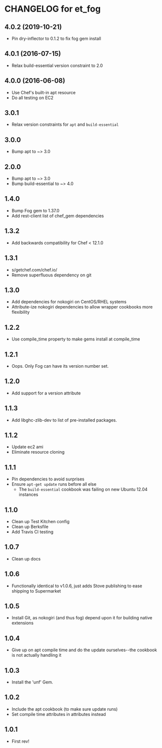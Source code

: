 # CHANGELOG for et_fog

## 4.0.2 (2019-10-21)

* Pin dry-inflector to 0.1.2 to fix fog gem install

## 4.0.1 (2016-07-15)

* Relax build-essential version constraint to 2.0

## 4.0.0 (2016-06-08)

* Use Chef's built-in apt resource
* Do all testing on EC2

## 3.0.1

* Relax version constraints for `apt` and `build-essential`

## 3.0.0

* Bump apt to ~> 3.0

## 2.0.0

* Bump apt to ~> 3.0
* Bump build-essential to ~> 4.0

## 1.4.0

* Bump Fog gem to 1.37.0
* Add rest-client list of chef_gem dependencies

## 1.3.2

* Add backwards compatibility for Chef < 12.1.0

## 1.3.1

* s/getchef.com/chef.io/
* Remove superfluous dependency on git

## 1.3.0

* Add dependencies for nokogiri on CentOS/RHEL systems
* Attribute-ize nokogiri dependencies to allow wrapper cookbooks more flexibility

## 1.2.2

* Use compile_time property to make gems install at compile_time

## 1.2.1

* Oops. Only Fog can have its version number set.

## 1.2.0

* Add support for a version attribute

## 1.1.3

* Add libghc-zlib-dev to list of pre-installed packages.

## 1.1.2

* Update ec2 ami
* Eliminate resource cloning

## 1.1.1

* Pin dependencies to avoid surprises
* Ensure `apt-get update` runs before all else
    - The `build-essential` cookbook was failing on new Ubuntu 12.04 instances

## 1.1.0

* Clean up Test Kitchen config
* Clean up Berksfile
* Add Travis CI testing

## 1.0.7

* Clean up docs

## 1.0.6

* Functionally identical to v1.0.6, just adds Stove publishing to ease shipping to Supermarket

## 1.0.5

* Install Git, as nokogiri (and thus fog) depend upon it for building native extensions

## 1.0.4

* Give up on apt compile time and do the update ourselves--the cookbook is not actually handling it

## 1.0.3

* Install the 'unf' Gem.

## 1.0.2

* Include the apt cookbook (to make sure update runs)
* Set compile time attributes in attributes instead

## 1.0.1

* First rev!
